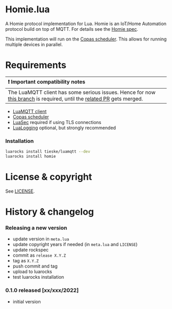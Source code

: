 # Homie.lua

A Homie protocol implementation for Lua. Homie is an IoT/Home Automation protocol
build on top of MQTT. For details see the [Homie spec](https://homieiot.github.io/specification/).

This implementation will run on the [Copas scheduler](https://github.com/lunarmodules/copas). This
allows for running multiple devices in parallel.



# Requirements

| :exclamation:  Important compatibility notes |
|:---------------------------|
| The LuaMQTT client has some serious issues. Hence for now [this branch](https://github.com/Tieske/luamqtt/tree/keepalive) is required, until the [related PR](https://github.com/xHasKx/luamqtt/pull/31) gets merged. |

- [LuaMQTT client](https://github.com/xHasKx/luamqtt)
- [Copas scheduler](https://github.com/lunarmodules/copas)
- [LuaSec](https://github.com/brunoos/luasec/) required if using TLS connections
- [LuaLogging](https://github.com/lunarmodules/lualogging) optional, but strongly recommended



### Installation

```sh
luarocks install tieske/luamqtt --dev
luarocks install homie
```



# License & copyright

See [LICENSE](https://github.com/Tieske/homie.lua/blob/main/LICENSE).



# History & changelog

### Releasing a new version

 - update version in `meta.lua`
 - update copyright years if needed (in `meta.lua` and `LICENSE`)
 - update rockspec
 - commit as `release X.Y.Z`
 - tag as `X.Y.Z`
 - push commit and tag
 - upload to luarocks
 - test luarocks installation

### 0.1.0 released [xx/xxx/2022]

- initial version
